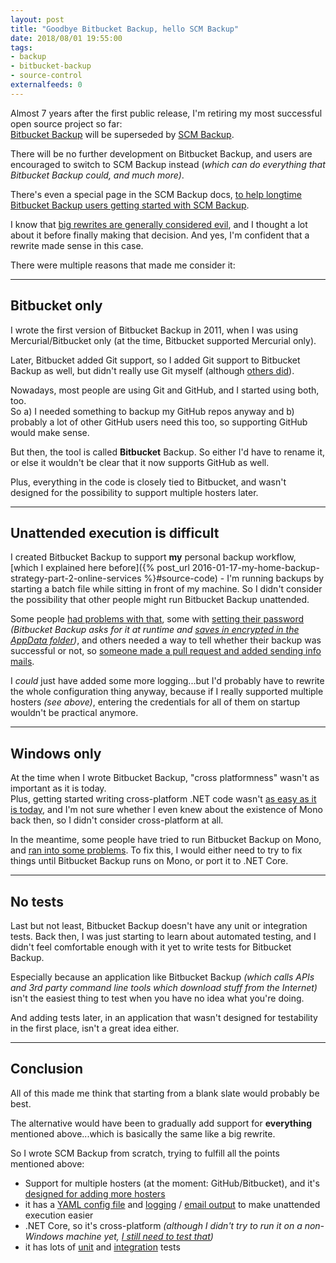 ```yaml
---
layout: post
title: "Goodbye Bitbucket Backup, hello SCM Backup"
date: 2018/08/01 19:55:00
tags:
- backup
- bitbucket-backup
- source-control
externalfeeds: 0
---
```


Almost 7 years after the first public release, I'm retiring my most successful open source project so far:  
[Bitbucket Backup](https://christianspecht.de/bitbucket-backup/) will be superseded by [SCM Backup](https://scm-backup.org/).

There will be no further development on Bitbucket Backup, and users are encouraged to switch to SCM Backup instead (*which can do everything that Bitbucket Backup could, and much more)*.

There's even a special page in the SCM Backup docs, [to help longtime Bitbucket Backup users getting started with SCM Backup](https://docs.scm-backup.org/en/latest/bitbucket-backup-users/).

I know that [big rewrites are generally considered evil](https://www.joelonsoftware.com/2000/04/06/things-you-should-never-do-part-i/), and I thought a lot about it before finally making that decision. And yes, I'm confident that a rewrite made sense in this case.

There were multiple reasons that made me consider it:

---

## Bitbucket only

I wrote the first version of Bitbucket Backup in 2011, when I was using Mercurial/Bitbucket only (at the time, Bitbucket supported Mercurial only).

Later, Bitbucket added Git support, so I added Git support to Bitbucket Backup as well, but didn't really use Git myself (although [others did](https://github.com/christianspecht/bitbucket-backup/issues/22#issuecomment-570715963)).

Nowadays, most people are using Git and GitHub, and I started using both, too.  
So a) I needed something to backup my GitHub repos anyway and b) probably a lot of other GitHub users need this too, so supporting GitHub would make sense.

But then, the tool is called **Bitbucket** Backup. So either I'd have to rename it, or else it wouldn't be clear that it now supports GitHub as well.

Plus, everything in the code is closely tied to Bitbucket, and wasn't designed for the possibility to support multiple hosters later.

---

## Unattended execution is difficult

I created Bitbucket Backup to support **my** personal backup workflow, [which I explained here before]({% post_url 2016-01-17-my-home-backup-strategy-part-2-online-services %}#source-code) - I'm running backups by starting a batch file while sitting in front of my machine. So I didn't consider the possibility that other people might run Bitbucket Backup unattended.

Some people [had problems with that](https://github.com/christianspecht/bitbucket-backup/issues/20), some with [setting their password](https://github.com/christianspecht/bitbucket-backup/issues/18) *(Bitbucket Backup asks for it at runtime and [saves in encrypted in the AppData folder](https://github.com/christianspecht/bitbucket-backup/blob/master/src/BitbucketBackup/Config.cs))*, and others needed a way to tell whether their backup was successful or not, so [someone made a pull request and added sending info mails](https://github.com/christianspecht/bitbucket-backup/commit/494a998eb98911c6d7d58047418fc84a893c00cb).

I *could* just have added some more logging...but I'd probably have to rewrite the whole configuration thing anyway, because if I really supported multiple hosters *(see above)*, entering the credentials for all of them on startup wouldn't be practical anymore.

---

## Windows only

At the time when I wrote Bitbucket Backup, "cross platformness" wasn't as important as it is today.  
Plus, getting started writing cross-platform .NET code wasn't [as easy as it is today](https://dotnet.github.io/), and I'm not sure whether I even knew about the existence of Mono back then, so I didn't consider cross-platform at all.

In the meantime, some people have tried to run Bitbucket Backup on Mono, and [ran into some problems](https://github.com/christianspecht/bitbucket-backup/issues/38). To fix this, I would either need to try to fix things until Bitbucket Backup runs on Mono, or port it to .NET Core.

---

## No tests

Last but not least, Bitbucket Backup doesn't have any unit or integration tests. Back then, I was just starting to learn about automated testing, and I didn't feel comfortable enough with it yet to write tests for Bitbucket Backup.

Especially because an application like Bitbucket Backup *(which calls APIs and 3rd party command line tools which download stuff from the Internet)* isn't the easiest thing to test when you have no idea what you're doing.

And adding tests later, in an application that wasn't designed for testability in the first place, isn't a great idea either.

---

## Conclusion

All of this made me think that starting from a blank slate would probably be best.

The alternative would have been to gradually add support for **everything** mentioned above...which is basically the same like a big rewrite.

So I wrote SCM Backup from scratch, trying to fulfill all the points mentioned above:

- Support for multiple hosters (at the moment: GitHub/Bitbucket), and it's [designed for adding more hosters](https://docs.scm-backup.org/en/latest/contribute-app-hoster/)
- it has a [YAML config file](https://docs.scm-backup.org/en/latest/config/) and [logging](https://docs.scm-backup.org/en/latest/output-logging/) / [email output](https://docs.scm-backup.org/en/latest/output-email/) to make unattended execution easier
- .NET Core, so it's cross-platform *(although I didn't try to run it on a non-Windows machine yet, [I still need to test that](https://github.com/christianspecht/scm-backup/issues/6))*
- it has lots of [unit](https://github.com/christianspecht/scm-backup/tree/master/src/ScmBackup.Tests) and [integration](https://github.com/christianspecht/scm-backup/tree/master/src/ScmBackup.Tests.Integration) tests
